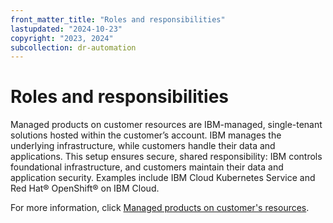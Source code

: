 ```yaml
---
front_matter_title: "Roles and responsibilities"
lastupdated: "2024-10-23"
copyright: "2023, 2024"
subcollection: dr-automation
---
```

# Roles and responsibilities

Managed products on customer resources are IBM-managed, single-tenant solutions hosted within the customer’s account. IBM manages the underlying infrastructure, while customers handle their data and applications. This setup ensures secure, shared responsibility: IBM controls foundational infrastructure, and customers maintain their data and application security. Examples include IBM Cloud Kubernetes Service and Red Hat® OpenShift® on IBM Cloud.

For more information, click [Managed products on customer's resources](https://cloud.ibm.com/docs/overview?topic=overview-shared-responsibilities#managed-offerings-on-customers-resources-responsibilities).
